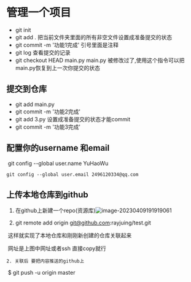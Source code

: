 # 管理一个项目

- git init <!--通过命令git init把这个文件夹变成Git可管理的仓库-->
- git add .  把当前文件夹里面的所有非空文件设置成准备提交的状态
- git commit -m '功能1完成'  引号里面是注释
- git log 查看提交的记录
- git checkout HEAD main.py     main.py 被修改过了,使用这个指令可以把main.py恢复到上一次你提交的状态

## 提交到仓库

- git add main.py   <!--把main.py 设置成准备提交的状态-->
- git commit -m '功能2完成'   <!--把项目提交的仓库-->
- git add 3.py   设置成准备提交的状态才能commit
- git commit -m '功能3完成'

## 配置你的username 和email

​	git config --global user.name YuHaoWu

 	git config --global user.email 2496120334@qq.com

## 上传本地仓库到github

1. 在github上新建一个repo(资源库)![image-20230409191919061](C:\Users\LEGION\AppData\Roaming\Typora\typora-user-images\image-20230409191919061.png)

1. git remote add origin git@github.com:rayjuing/test.git

​	这样就实现了本地仓库和刚刚新创建的仓库关联起来	

​	网址是上图中网址或者ssh 直接copy就行

	2. 关联后 要把内容推送的github上

​	$ git push -u origin master

